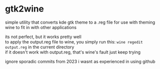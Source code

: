 # gtk2wine

simple utility that converts kde gtk theme to a .reg file for use with theming wine to fit in with other applications

its not perfect, but it works pretty well  
to apply the output.reg file to wine, you simply run this: `wine regedit output.reg` in the current directory  
if it doesn't work with output.reg, that's wine's fault just keep trying

ignore sporadic commits from 2023 i wasnt as experienced in using github